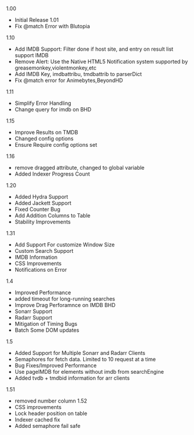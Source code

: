 1.00
* Initial Release
1.01
* Fix @match Error with Blutopia

1.10
* Add IMDB Support: Filter done if host site, and entry on result list support IMDB
* Remove Alert: Use the Native HTML5 Notification system supported by greasemonkey,violentmonkey,etc
* Add IMDB Key, imdbattribu, tmdbattrib to parserDict
* Fix @match error for Animebytes,BeyondHD

1.11 
* Simplify Error Handling
* Change query for imdb on BHD

1.15
* Improve Results on TMDB
* Changed config options
* Ensure Require config options set

1.16
* remove dragged attribute, changed to global variable
* Added Indexer Progress Count

1.20
* Added Hydra Support
* Added Jackett Support
* Fixed Counter Bug
* Add Addition Columns to Table
* Stability Improvements

1.31
* Add Support For customize Window Size
* Custom Search Support
* IMDB Information
* CSS Improvements
* Notifications on Error

1.4
* Improved Performance
* added timeout for long-running searches
* Improve Drag Perforamnce on IMDB BHD
* Sonarr Support 
* Radarr Support
* Mitigation of Timing Bugs
* Batch Some DOM updates

1.5
* Added Support for Multiple Sonarr and Radarr Clients
* Semaphores for fetch data. Limited to 10 request at a time
* Bug Fixes/Improved Performance
* Use pageIMDB for elements without imdb from searchEngine
* Added tvdb + tmdbid information for arr clients

1.51
* removed number column
1.52 
* CSS improvements
* Lock header position on table
* Indexer cached fix
* Added semaphore fail safe

